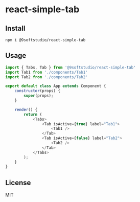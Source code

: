 react-simple-tab
=========================

## Install
```
npm i @9softstudio/react-simple-tab
```
## Usage
```javascript
import { Tabs, Tab } from '@9softstudio/react-simple-tab'
import Tab1 from './components/Tab1'
import Tab2 from './components/Tab2'

export default class App extends Component {
    constructor(props) {
        super(props);
    }

    render() {
        return (
            <Tabs>
                <Tab isActive={true} label="Tab1">
                    <Tab1 />
                </Tab>
                <Tab isActive={false} label="Tab2">
                    <Tab2 />
                </Tab>
            </Tabs>
        );
    }
}
```

## License

MIT